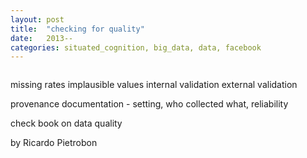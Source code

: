 ```yaml
---
layout: post
title:  "checking for quality"
date:   2013--
categories: situated_cognition, big_data, data, facebook
---
```


![]()

<title>{{ page.title }}</title>

missing rates
implausible values
internal validation
external validation

provenance
documentation - setting, who collected what, reliability

check book on data quality

by Ricardo Pietrobon
